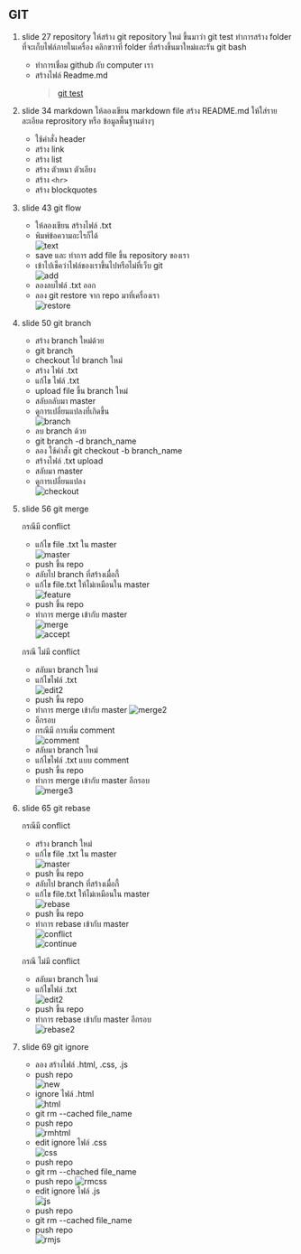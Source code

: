 ## GIT

1. slide 27 repository ให้สร้าง git repository ใหม่ ขึ้นมาว่า git test ทำการสร้าง folder ที่จะเก็บไฟล์ภายในเครื่อง คลิกขวาที่ folder ที่สร้างขึ้นมาใหม่และรัน git bash

   - ทำการเชื่อม github กับ computer เรา
   - สร้างไฟล์ Readme.md
     > [git test](https://github.com/cchayanin/git-test)

2. slide 34 markdown ให้ลองเขียน markdown file สร้าง README.md ให้ใส่รายละเอียด reprository หรือ ข้อมูลพื้นฐานต่างๆ

   - ใช้คำสั่ง header
   - สร้าง link
   - สร้าง list
   - สร้าง ตัวหนา ตัวเอียง
   - สร้าง `<hr>`
   - สร้าง blockquotes

3. slide 43 git flow

   - ให้ลองเขียน สร้างไฟล์ .txt
   - พิมพ์ข้อความอะไรก็ได้  
     ![text](./slide43/text.png)
   - save และ ทำการ add file ขึ้น repository ของเรา
   - เข้าไปเช็คว่าไฟล์ของเราขึ้นไปหรือไม่ที่เว็บ git  
     ![add](./slide43/add.png)
   - ลองลบไฟล์ .txt ออก
   - ลอง git restore จาก repo มาที่เครื่องเรา  
     ![restore](./slide43/restore.png)

4. slide 50 git branch

   - สร้าง branch ใหม่ด้วย
   - git branch
   - checkout ไป branch ใหม่
   - สร้าง ไฟล์ .txt
   - แก้ไข ไฟล์ .txt
   - upload file ขึ้น branch ใหม่
   - สลับกลับมา master
   - ดูการเปลี่ยนแปลงที่เกิดขึ้น  
     ![branch](./slide50/branch.png)
   - ลบ branch ด้วย
   - git branch -d branch_name
   - ลอง ใช้คำสั่ง git checkout -b branch_name
   - สร้างไฟล์ .txt upload
   - สลับมา master
   - ดูการเปลี่ยนแปลง  
     ![checkout](./slide50/checkout.png)

5. slide 56 git merge

   กรณีมี conflict

   - แก้ไข file .txt ใน master  
     ![master](./slide56/master.png)
   - push ขึ้น repo
   - สลับไป branch ที่สร้างเมื่อกี้
   - แก้ไข file.txt ให้ไม่เหมือนใน master  
     ![feature](./slide56/feature.png)
   - push ขึ้น repo
   - ทำการ merge เข้ากับ master  
     ![merge](./slide56/merge.png)  
     ![accept](./slide56/accept.png)

   กรณี ไม่มี conflict

   - สลับมา branch ใหม่
   - แก้ไขไฟล์ .txt  
     ![edit2](./slide56/edit2.png)
   - push ขึ้น repo
   - ทำการ merge เข้ากับ master
     ![merge2](./slide56/merge2.png)
   - อีกรอบ
   - กรณีมี การเพิ่ม comment  
     ![comment](./slide56/comment.png)
   - สลับมา branch ใหม่
   - แก้ไขไฟล์ .txt แบบ comment
   - push ขึ้น repo
   - ทำการ merge เข้ากับ master อีกรอบ  
     ![merge3](./slide56/merge3.png)

6. slide 65 git rebase

   กรณีมี conflict

   - สร้าง branch ใหม่
   - แก้ไข file .txt ใน master  
     ![master](./slide65/master.png)
   - push ขึ้น repo
   - สลับไป branch ที่สร้างเมื่อกี้
   - แก้ไข file.txt ให้ไม่เหมือนใน master  
     ![rebase](./slide65/rebase.png)
   - push ขึ้น repo
   - ทำการ rebase เข้ากับ master  
     ![conflict](./slide65/conflict.png)  
     ![continue](./slide65/continue.png)

   กรณี ไม่มี conflict

   - สลับมา branch ใหม่
   - แก้ไขไฟล์ .txt  
     ![edit2](./slide65/edit2.png)
   - push ขึ้น repo
   - ทำการ rebase เข้ากับ master อีกรอบ  
     ![rebase2](./slide65/rebase2.png)

7. slide 69 git ignore

   - ลอง สร้างไฟล์ .html, .css, .js
   - push repo  
     ![new](./slide69/new.png)
   - ignore ไฟล์ .html  
     ![html](./slide69/html.png)
   - git rm --cached file_name
   - push repo  
     ![rmhtml](./slide69/rmhtml.png)
   - edit ignore ไฟล์ .css  
     ![css](./slide69/css.png)
   - push repo
   - git rm --chached file_name
   - push repo
     ![rmcss](./slide69/rmcss.png)
   - edit ignore ไฟล์ .js  
     ![js](./slide69/js.png)
   - push repo
   - git rm --cached file_name
   - push repo  
     ![rmjs](./slide69/rmjs.png)
